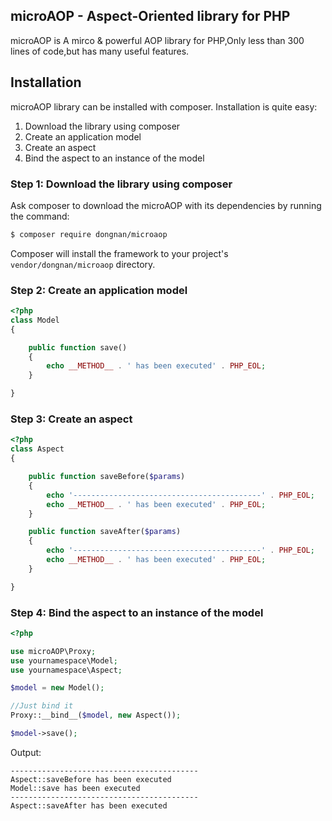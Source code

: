 microAOP - Aspect-Oriented library for PHP
-----------------
microAOP is A mirco & powerful AOP library for PHP,Only less than 300 lines of code,but has many useful features.

Installation
------------

microAOP library can be installed with composer. Installation is quite easy:

1. Download the library using composer
2. Create an application model
3. Create an aspect
4. Bind the aspect to an instance of the model

### Step 1: Download the library using composer

Ask composer to download the microAOP with its dependencies by running the command:

``` bash
$ composer require dongnan/microaop
```

Composer will install the framework to your project's `vendor/dongnan/microaop` directory.

### Step 2: Create an application model

``` php
<?php
class Model
{

    public function save()
    {
        echo __METHOD__ . ' has been executed' . PHP_EOL;
    }

}
```

### Step 3: Create an aspect

``` php
<?php
class Aspect
{

    public function saveBefore($params)
    {
        echo '------------------------------------------' . PHP_EOL;
        echo __METHOD__ . ' has been executed' . PHP_EOL;
    }

    public function saveAfter($params)
    {
        echo '------------------------------------------' . PHP_EOL;
        echo __METHOD__ . ' has been executed' . PHP_EOL;
    }

}
```

### Step 4: Bind the aspect to an instance of the model

``` php
<?php

use microAOP\Proxy;
use yournamespace\Model;
use yournamespace\Aspect;

$model = new Model();

//Just bind it
Proxy::__bind__($model, new Aspect());

$model->save();

```

Output:
```
------------------------------------------
Aspect::saveBefore has been executed
Model::save has been executed
------------------------------------------
Aspect::saveAfter has been executed

```
